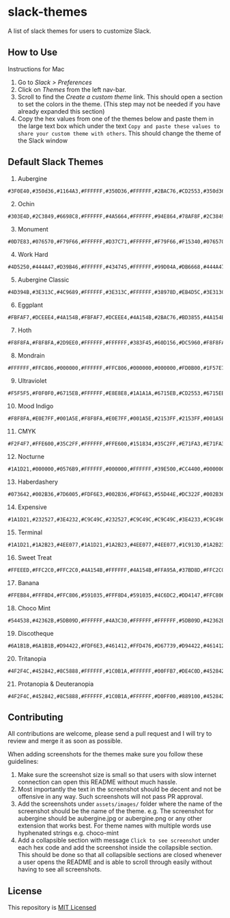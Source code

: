 # slack-themes
A list of slack themes for users to customize Slack.

## How to Use

Instructions for Mac

1. Go to _Slack > Preferences_
2. Click on _Themes_ from the left nav-bar.
3. Scroll to find the _Create a custom theme_ link. This should open a section to set the colors in the theme. (This step may not be needed if you have already expanded this section)
4. Copy the hex values from one of the themes below and paste them in the large text box which under the text `Copy and paste these values to share your custom theme with others`. This should change the theme of the Slack window


## Default Slack Themes

1. Aubergine

  ```
  #3F0E40,#350d36,#1164A3,#FFFFFF,#350D36,#FFFFFF,#2BAC76,#CD2553,#350d36,#FFFFFF
  ``` 

2. Ochin

  ```
  #303E4D,#2C3849,#6698C8,#FFFFFF,#4A5664,#FFFFFF,#94E864,#78AF8F,#2C3849,#FFFFFF
  ``` 

3. Monument

  ```
  #0D7E83,#076570,#F79F66,#FFFFFF,#D37C71,#FFFFFF,#F79F66,#F15340,#076570,#FFFFFF
  ``` 

4. Work Hard

  ```
  #4D5250,#444A47,#D39B46,#FFFFFF,#434745,#FFFFFF,#99D04A,#DB6668,#444A47,#FFFFFF
  ```

5. Aubergine Classic

  ```
  #4D394B,#3E313C,#4C9689,#FFFFFF,#3E313C,#FFFFFF,#38978D,#EB4D5C,#3E313C,#FFFFFF
  ```
  
6. Eggplant

  ```
  #FBFAF7,#DCEEE4,#4A154B,#FBFAF7,#DCEEE4,#4A154B,#2BAC76,#BD3855,#4A154B,#FFFFFF
  ```

7. Hoth

  ```
  #F8F8FA,#F8F8FA,#2D9EE0,#FFFFFF,#FFFFFF,#383F45,#60D156,#DC5960,#F8F8FA,#383F45
  ```

8. Mondrain

  ```
  #FFFFFF,#FFC806,#000000,#FFFFFF,#FFC806,#000000,#000000,#FD0B00,#1F57E7,#FFFFFF
  ```

9. Ultraviolet

  ```
  #F5F5F5,#F0F0F0,#6715EB,#FFFFFF,#E8E8E8,#1A1A1A,#6715EB,#CD2553,#6715EB,#FFFFFF
  ```

10. Mood Indigo

  ```
  #F8F8FA,#E0E7FF,#001A5E,#F8F8FA,#E0E7FF,#001A5E,#2153FF,#2153FF,#001A5E,#FFFFFF
  ```

11. CMYK

  ```
  #F2F4F7,#FFE600,#35C2FF,#FFFFFF,#FFE600,#151834,#35C2FF,#E71FA3,#E71FA3,#FFFFFF
  ```

12. Nocturne

  ```
  #1A1D21,#000000,#0576B9,#FFFFFF,#000000,#FFFFFF,#39E500,#CC4400,#000000,#FFFFFF
  ```

13. Haberdashery

  ```
  #073642,#002B36,#7D6005,#FDF6E3,#002B36,#FDF6E3,#55D44E,#DC322F,#002B36,#FDF6E3
  ```

14. Expensive

  ```
  #1A1D21,#232527,#3E4232,#C9C49C,#232527,#C9C49C,#C9C49C,#3E4233,#C9C49C,#1A1D21
  ```

15. Terminal

  ```
  #1A1D21,#1A2B23,#4EE077,#1A1D21,#1A2B23,#4EE077,#4EE077,#1C913D,#1A2B23,#4EE077
  ```

16. Sweet Treat

  ```
  #FFEEED,#FFC2C0,#FFC2C0,#4A154B,#FFFFFF,#4A154B,#FFA95A,#37BD8D,#FFC2C0,#4A154B
  ```

17. Banana

  ```
  #FFEB84,#FFF8D4,#FFC806,#591035,#FFF8D4,#591035,#4C6DC2,#DD4147,#FFC806,#591035
  ```

18. Choco Mint

  ```
  #544538,#42362B,#5DB09D,#FFFFFF,#4A3C30,#FFFFFF,#FFFFFF,#5DB09D,#42362B,#FFFFFF
  ```

19. Discotheque

  ```
  #6A1B1B,#6A1B1B,#D94422,#FDF6E3,#461412,#FFD476,#D67739,#D94422,#461412,#FDF6E3
  ```

20. Tritanopia

  ```
  #4F2F4C,#452842,#8C5888,#FFFFFF,#1C0B1A,#FFFFFF,#00FFB7,#DE4C0D,#452842,#FFFFFF
  ```

21. Protanopia & Deuteranopia

  ```
  #4F2F4C,#452842,#8C5888,#FFFFFF,#1C0B1A,#FFFFFF,#D0FF00,#889100,#452842,#FFFFFF
  ```


## Contributing

All contributions are welcome, please send a pull request and I will try to review and merge it as soon as possible.

When adding screenshots for the themes make sure you follow these guidelines:

1. Make sure the screenshot size is small so that users with slow internet connection can open this README without much hassle.
2. Most importantly the text in the screenshot should be decent and not be offensive in any way. Such screenshots will not pass PR approval.
3. Add the screenshots under `assets/images/` folder where the name of the screenshot should be the name of the theme. e.g. The screenshot for aubergine should be aubergine.jpg or aubergine.png or any other extension that works best. For theme names with multiple words use hyphenated strings e.g. choco-mint
4. Add a collapsible section with message `Click to see screenshot` under each hex code and add the screenshot inside the collapsible section. This should be done so that all collapsible sections are closed whenever a user opens the README and is able to scroll through easily without having to see all screenshots.

## License

This repository is [MIT Licensed](https://github.com/sachinh19/slack-themes/blob/main/LICENSE)
